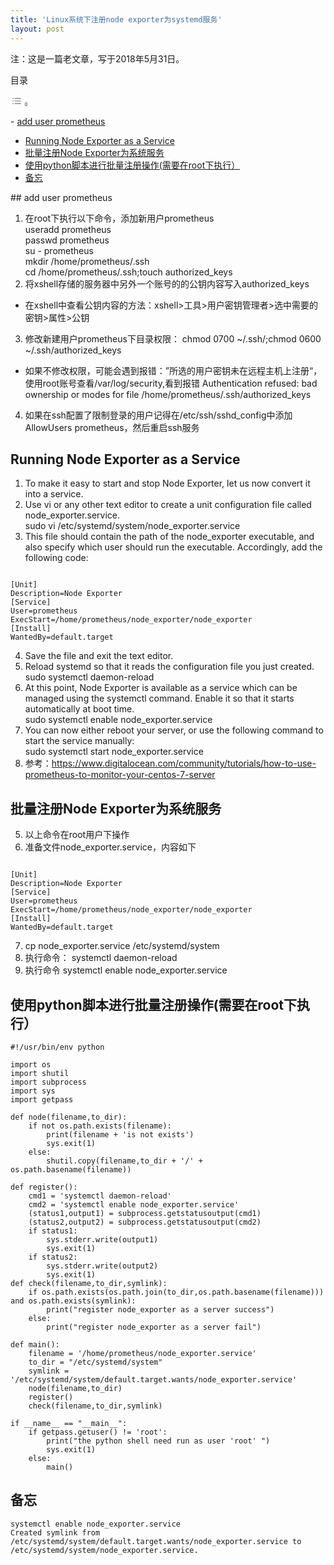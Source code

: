 ```yaml
---
title: 'Linux系统下注册node exporter为systemd服务'
layout: post
---
```


注：这是一篇老文章，写于2018年5月31日。

<div class="ez-toc-v2_0_66_1 counter-hierarchy ez-toc-counter ez-toc-grey ez-toc-container-direction" id="ez-toc-container"><div class="ez-toc-title-container">目录

<span class="ez-toc-title-toggle">[<span class="ez-toc-js-icon-con"><span class=""><span class="eztoc-hide" style="display:none;">Toggle</span><span class="ez-toc-icon-toggle-span"><svg class="list-377408" fill="none" height="20px" style="fill: #999;color:#999" viewbox="0 0 24 24" width="20px" xmlns="http://www.w3.org/2000/svg"><path d="M6 6H4v2h2V6zm14 0H8v2h12V6zM4 11h2v2H4v-2zm16 0H8v2h12v-2zM4 16h2v2H4v-2zm16 0H8v2h12v-2z" fill="currentColor"></path></svg><svg baseprofile="tiny" class="arrow-unsorted-368013" height="10px" style="fill: #999;color:#999" version="1.2" viewbox="0 0 24 24" width="10px" xmlns="http://www.w3.org/2000/svg"><path d="M18.2 9.3l-6.2-6.3-6.2 6.3c-.2.2-.3.4-.3.7s.1.5.3.7c.2.2.4.3.7.3h11c.3 0 .5-.1.7-.3.2-.2.3-.5.3-.7s-.1-.5-.3-.7zM5.8 14.7l6.2 6.3 6.2-6.3c.2-.2.3-.5.3-.7s-.1-.5-.3-.7c-.2-.2-.4-.3-.7-.3h-11c-.3 0-.5.1-.7.3-.2.2-.3.5-.3.7s.1.5.3.7z"></path></svg></span></span></span>](#)</span></div><nav>- [add user prometheus](http://thinknotes.cn/2024/03/02/running-node_exporter-as-a-service/#add_user_prometheus "add user prometheus")
- [Running Node Exporter as a Service](http://thinknotes.cn/2024/03/02/running-node_exporter-as-a-service/#Running_Node_Exporter_as_a_Service "Running Node Exporter as a Service")
- [批量注册Node Exporter为系统服务](http://thinknotes.cn/2024/03/02/running-node_exporter-as-a-service/#%E6%89%B9%E9%87%8F%E6%B3%A8%E5%86%8CNode_Exporter%E4%B8%BA%E7%B3%BB%E7%BB%9F%E6%9C%8D%E5%8A%A1 "批量注册Node Exporter为系统服务")
- [使用python脚本进行批量注册操作(需要在root下执行）](http://thinknotes.cn/2024/03/02/running-node_exporter-as-a-service/#%E4%BD%BF%E7%94%A8python%E8%84%9A%E6%9C%AC%E8%BF%9B%E8%A1%8C%E6%89%B9%E9%87%8F%E6%B3%A8%E5%86%8C%E6%93%8D%E4%BD%9C%E9%9C%80%E8%A6%81%E5%9C%A8root%E4%B8%8B%E6%89%A7%E8%A1%8C%EF%BC%89 "使用python脚本进行批量注册操作(需要在root下执行）")
- [备忘](http://thinknotes.cn/2024/03/02/running-node_exporter-as-a-service/#%E5%A4%87%E5%BF%98 "备忘")

</nav></div>## <span class="ez-toc-section" id="add_user_prometheus"></span>add user prometheus<span class="ez-toc-section-end"></span>

1. 在root下执行以下命令，添加新用户prometheus  
  useradd prometheus  
  passwd prometheus  
  su - prometheus  
  mkdir /home/prometheus/.ssh  
  cd /home/prometheus/.ssh;touch authorized\_keys
2. 将xshell存储的服务器中另外一个账号的的公钥内容写入authorized\_keys 
  - 在xshell中查看公钥内容的方法：xshell>工具>用户密钥管理者>选中需要的密钥>属性>公钥
3. 修改新建用户prometheus下目录权限： chmod 0700 ~/.ssh/;chmod 0600 ~/.ssh/authorized\_keys 
  - 如果不修改权限，可能会遇到报错：”所选的用户密钥未在远程主机上注册“，使用root账号查看/var/log/security,看到报错 Authentication refused: bad ownership or modes for file /home/prometheus/.ssh/authorized\_keys
4. 如果在ssh配置了限制登录的用户记得在/etc/ssh/sshd\_config中添加AllowUsers prometheus，然后重启ssh服务

## <span class="ez-toc-section" id="Running_Node_Exporter_as_a_Service"></span>Running Node Exporter as a Service<span class="ez-toc-section-end"></span>

1. To make it easy to start and stop Node Exporter, let us now convert it into a service.
2. Use vi or any other text editor to create a unit configuration file called node\_exporter.service.  
  sudo vi /etc/systemd/system/node\_exporter.service
3. This file should contain the path of the node\_exporter executable, and also specify which user should run the executable. Accordingly, add the following code:
  
  ```
  
  [Unit]
  Description=Node Exporter
  [Service]
  User=prometheus
  ExecStart=/home/prometheus/node_exporter/node_exporter
  [Install]
  WantedBy=default.target
  ```
4. Save the file and exit the text editor.
5. Reload systemd so that it reads the configuration file you just created.  
  sudo systemctl daemon-reload
6. At this point, Node Exporter is available as a service which can be managed using the systemctl command. Enable it so that it starts automatically at boot time.  
  sudo systemctl enable node\_exporter.service
7. You can now either reboot your server, or use the following command to start the service manually:  
  sudo systemctl start node\_exporter.service
8. 参考：<https://www.digitalocean.com/community/tutorials/how-to-use-prometheus-to-monitor-your-centos-7-server>

## <span class="ez-toc-section" id="%E6%89%B9%E9%87%8F%E6%B3%A8%E5%86%8CNode_Exporter%E4%B8%BA%E7%B3%BB%E7%BB%9F%E6%9C%8D%E5%8A%A1"></span>批量注册Node Exporter为系统服务<span class="ez-toc-section-end"></span>

5. 以上命令在root用户下操作
6. 准备文件node\_exporter.service，内容如下
  
  ```
  
  [Unit]
  Description=Node Exporter
  [Service]
  User=prometheus
  ExecStart=/home/prometheus/node_exporter/node_exporter
  [Install]
  WantedBy=default.target
  ```
7. cp node\_exporter.service /etc/systemd/system
8. 执行命令： systemctl daemon-reload
9. 执行命令 systemctl enable node\_exporter.service

## <span class="ez-toc-section" id="%E4%BD%BF%E7%94%A8python%E8%84%9A%E6%9C%AC%E8%BF%9B%E8%A1%8C%E6%89%B9%E9%87%8F%E6%B3%A8%E5%86%8C%E6%93%8D%E4%BD%9C%E9%9C%80%E8%A6%81%E5%9C%A8root%E4%B8%8B%E6%89%A7%E8%A1%8C%EF%BC%89"></span>使用python脚本进行批量注册操作(需要在root下执行）<span class="ez-toc-section-end"></span>

```
#!/usr/bin/env python

import os
import shutil
import subprocess
import sys
import getpass

def node(filename,to_dir):
    if not os.path.exists(filename):
        print(filename + 'is not exists')
        sys.exit(1)
    else:
        shutil.copy(filename,to_dir + '/' + os.path.basename(filename))

def register():
    cmd1 = 'systemctl daemon-reload'
    cmd2 = 'systemctl enable node_exporter.service'
    (status1,output1) = subprocess.getstatusoutput(cmd1)
    (status2,output2) = subprocess.getstatusoutput(cmd2)
    if status1:
        sys.stderr.write(output1)
        sys.exit(1)
    if status2:
        sys.stderr.write(output2)
        sys.exit(1)
def check(filename,to_dir,symlink):
    if os.path.exists(os.path.join(to_dir,os.path.basename(filename))) and os.path.exists(symlink):
        print("register node_exporter as a server success")
    else:
        print("register node_exporter as a server fail")

def main():
    filename = '/home/prometheus/node_exporter.service'
    to_dir = "/etc/systemd/system"
    symlink = '/etc/systemd/system/default.target.wants/node_exporter.service'
    node(filename,to_dir)
    register()
    check(filename,to_dir,symlink)

if __name__ == "__main__":
    if getpass.getuser() != 'root':
        print("the python shell need run as user 'root' ")
        sys.exit(1)
    else:
        main()
```

## <span class="ez-toc-section" id="%E5%A4%87%E5%BF%98"></span>备忘<span class="ez-toc-section-end"></span>

```
systemctl enable node_exporter.service
Created symlink from /etc/systemd/system/default.target.wants/node_exporter.service to /etc/systemd/system/node_exporter.service.
```